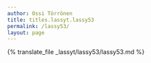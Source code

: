 ```yaml
---
author: Ossi Törrönen
title: titles.lassyt.lassy53
permalink: /lassy53/
layout: page
---
```

{% translate_file _lassyt/lassy53/lassy53.md %}